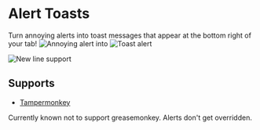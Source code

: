 # Alert Toasts

Turn annoying alerts into toast messages that appear at the bottom right of your tab!
![Annoying alert](https://i.imgur.com/Nj6UPvq.png) into ![Toast alert](https://i.imgur.com/Z3yR0Ql.png)

![New line support](https://i.imgur.com/JKSSNsj.png)

## Supports

- [Tampermonkey](https://tampermonkey.net/)

Currently known not to support greasemonkey. Alerts don't get overridden.

